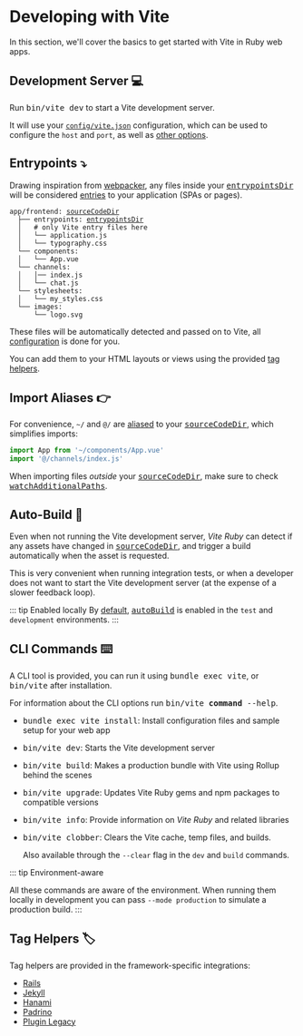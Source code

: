 [tag helpers]: /guide/rails.html#tag-helpers-%F0%9F%8F%B7
[discussions]: https://github.com/ElMassimo/vite_ruby/discussions
[rails]: https://rubyonrails.org/
[webpacker]: https://github.com/rails/webpacker
[vite rails]: https://github.com/ElMassimo/vite_ruby
[vite]: https://vitejs.dev/
[vite-templates]: https://github.com/vitejs/vite/tree/main/packages/create-app
[plugins]: https://vitejs.dev/plugins/
[configuration reference]: /config/
[build]: /config/#build-options
[dev options]: /config/#development-options
[json config]: /config/#shared-configuration-file-%F0%9F%93%84
[vite config]: /config/#configuring-vite-%E2%9A%A1
[sourceCodeDir]: /config/#sourcecodedir
[autoBuild]: /config/#autobuild
[entrypoints]: https://vitejs.dev/guide/build.html#multi-page-app
[vite_client_tag]: https://github.com/ElMassimo/vite_ruby/blob/main/lib/vite_rails/helper.rb#L13-L17
[vite_javascript_tag]: https://github.com/ElMassimo/vite_ruby/blob/main/lib/vite_rails/helper.rb#L28-L51
[vite_typescript_tag]: https://github.com/ElMassimo/vite_ruby/blob/main/lib/vite_rails/helper.rb#L57-L59
[vite_stylesheet_tag]: https://github.com/ElMassimo/vite_ruby/blob/main/lib/vite_rails/helper.rb#L62-L64
[vite_asset_path]: https://github.com/ElMassimo/vite_ruby/blob/main/lib/vite_rails/helper.rb#L23-L25
[sourceCodeDir]: /config/#sourcecodedir
[entrypointsDir]: /config/#entrypointsdir
[watchAdditionalPaths]: /config/#watchadditionalpaths
[aliased]: https://github.com/rollup/plugins/tree/master/packages/alias
[jekyll-vite]: https://jekyll-vite.netlify.app/posts/tag-helpers/

# Developing with Vite

In this section, we'll cover the basics to get started with Vite in Ruby web apps.

## Development Server 💻

Run <kbd>bin/vite dev</kbd> to start a Vite development server.

It will use your [`config/vite.json`][json config] configuration, which can be
used to configure the `host` and `port`, as well as [other options][dev options].

## Entrypoints ⤵️

Drawing inspiration from [webpacker], any files inside your <kbd>[entrypointsDir]</kbd>
will be considered [entries][entrypoints] to your application (SPAs or pages).

<div class="language-">
  <pre>
<code>app/frontend: <kbd><a href="/config/#sourcecodedir">sourceCodeDir</a></kbd>
  ├── entrypoints: <kbd><a href="/config/#entrypointsdir">entrypointsDir</a></kbd>
  │   # only Vite entry files here
  │   └── application.js
  │   └── typography.css
  └── components:
  │   └── App.vue
  └── channels:
  │   │── index.js
  │   └── chat.js
  └── stylesheets:
  │   └── my_styles.css
  └── images:
      └── logo.svg</code>
</pre>
</div>

These files will be automatically detected and passed on to Vite, all [configuration][entrypoints] is done
for you.

You can add them to your HTML layouts or views using the provided [tag helpers].

## Import Aliases 👉

For convenience, `~/` and `@/` are [aliased] to your <kbd>[sourceCodeDir]</kbd>,
which simplifies imports:

```js
import App from '~/components/App.vue'
import '@/channels/index.js'
```

When importing files _outside_ your <kbd>[sourceCodeDir]</kbd>, make sure to check <kbd>[watchAdditionalPaths]</kbd>.


## Auto-Build 🤖

Even when not running the Vite development server, _Vite Ruby_ can detect if
any assets have changed in <kbd>[sourceCodeDir]</kbd>, and trigger a build
automatically when the asset is requested.

This is very convenient when running integration tests, or when a developer
does not want to start the Vite development server (at the expense of a slower feedback loop).

::: tip Enabled locally
By [default][json config], <kbd>[autoBuild]</kbd> is enabled in the `test` and `development` environments.
:::

## CLI Commands ⌨️

A CLI tool is provided, you can run it using <kbd>bundle exec vite</kbd>, or <kbd>bin/vite</kbd> after installation.

For information about the CLI options run <kbd>bin/vite <b>command</b> --help</kbd>.

- <kbd>bundle exec vite install</kbd>:
  Install configuration files and sample setup for your web app

- <kbd>bin/vite dev</kbd>:
  Starts the Vite development server

- <kbd>bin/vite build</kbd>:
  Makes a production bundle with Vite using Rollup behind the scenes

- <kbd>bin/vite upgrade</kbd>:
  Updates Vite Ruby gems and npm packages to compatible versions

- <kbd>bin/vite info</kbd>:
  Provide information on _Vite Ruby_ and related libraries

- <kbd>bin/vite clobber</kbd>:
  Clears the Vite cache, temp files, and builds.

  Also available through the `--clear` flag in the `dev` and `build` commands.

::: tip Environment-aware

All these commands are aware of the environment. When running them locally in
development you can pass `--mode production` to simulate a production build.
:::

## Tag Helpers 🏷

Tag helpers are provided in the framework-specific integrations:

  - [Rails](/guide/rails)
  - [Jekyll][jekyll-vite]
  - [Hanami](/guide/hanami)
  - [Padrino](/guide/padrino)
  - [Plugin Legacy](/guide/plugin-legacy)

